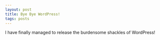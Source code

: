 ```yaml
---
layout: post
title: Bye Bye WordPress!
tags: posts 
---
```


I have finally managed to release the burdensome shackles of WordPress! 

